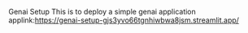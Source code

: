 Genai Setup
This is to deploy a simple genai application
applink:https://genai-setup-gjs3yvo66tgnhiwbwa8jsm.streamlit.app/
